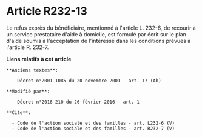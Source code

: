 # Article R232-13

Le refus exprès du bénéficiaire, mentionné à l'article L. 232-6, de recourir à un service prestataire d'aide à domicile, est
formulé par écrit sur le plan d'aide soumis à l'acceptation de l'intéressé dans les conditions prévues à l'article R. 232-7.

**Liens relatifs à cet article**

	**Anciens textes**:

	  - Décret n°2001-1085 du 20 novembre 2001 - art. 17 (Ab)

	**Modifié par**:

	  - Décret n°2016-210 du 26 février 2016 - art. 1

	**Cite**:

	  - Code de l'action sociale et des familles - art. L232-6 (V)
	  - Code de l'action sociale et des familles - art. R232-7 (V)
